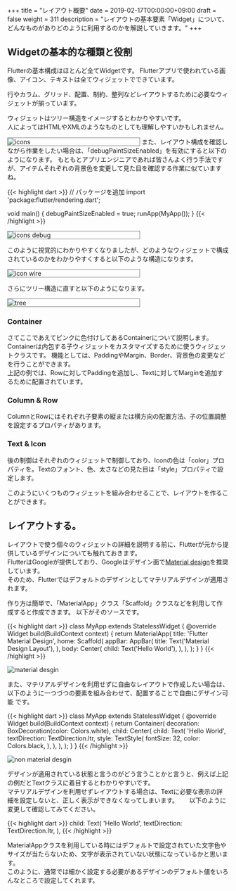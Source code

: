 +++
title = "レイアウト概要"
date = 2019-02-17T00:00:00+09:00
draft = false
weight = 311
description = "レイアウトの基本要素「Widget」について、どんなものがありどのように利用するのかを解説していきます。"
+++

## Widgetの基本的な種類と役割

Flutterの基本構成はほとんど全てWidgetです。 Flutterアプリで使われている画像、アイコン、テキストは全てウィジェットでできています。

行やカラム、グリッド、配置、制約、整列などレイアウトするために必要なウィジェットが揃っています。  

ウィジェットはツリー構造をイメージするとわかりやすいです。  
人によってはHTMLやXMLのようなものとしても理解しやすいかもしれません。

<img src="/images/basic/layout/01/icons.png" style="min-width:300px;border:1px solid gray" alt="icons"/>
<span id="debugPaintSizeEnabled"></span>
また、レイアウト構成を確認しながら作業をしたい場合は、「debugPaintSizeEnabled」を有効にすると以下のようになります。  
もともとアプリエンジニアであれば皆さんよく行う手法ですが、アイテムそれぞれの背景色を変更して見た目を確認する作業に似ていますね。

{{< highlight dart >}}
// パッケージを追加
import 'package:flutter/rendering.dart';

void main() {
  debugPaintSizeEnabled = true;
  runApp(MyApp());
}
{{< /highlight >}}

<img src="/images/basic/layout/01/icons_debug.png" style="min-width:300px;border:1px solid gray" alt="icons debug"/>

このように視覚的にわかりやすくなりましたが、どのようなウィジェットで構成されているのかをわかりやすくすると以下のような構造になります。

<img src="/images/basic/layout/01/icon_wire.svg" style="min-width:300px;max-width:600px;border:1px solid gray" alt="icon wire"/>

さらにツリー構造に直すと以下のようになります。

<img src="/images/basic/layout/01/tree.svg" style="min-width:300px;max-width:600px;border:1px solid gray" alt="tree"/>

### Container

さてここであえてピンクに色付けしてあるContainerについて説明します。  
Containerは内包する子ウィジェットをカスタマイズするために使うウィジェットクラスです。 機能としては、PaddingやMargin、Border、背景色の変更などを行うことができます。  
上記の例では、Rowに対してPaddingを追加し、Textに対してMarginを追加するために配置されています。

### Column & Row
ColumnとRowにはそれぞれ子要素の縦または横方向の配置方法、子の位置調整を設定するプロパティがあります。

### Text & Icon
後の制御はそれぞれのウィジェットで制御しており、Iconの色は「color」プロパティを。Textのフォント、色、太さなどの見た目は「style」プロパティで設定します。  


このようにいくつものウィジェットを組み合わせることで、レイアウトを作ることができます。


## レイアウトする。

レイアウトで使う個々のウィジェットの詳細を説明する前に、Flutterが元から提供しているデザインについても触れておきます。  
FlutterはGoogleが提供しており、Googleはデザイン面で[Material design](https://material.io/design/)を推奨しています。  
そのため、Flutterではデフォルトのデザインとしてマテリアルデザインが適用されます。


作り方は簡単で、「MaterialApp」クラス「Scaffold」クラスなどを利用して作成すると作成できます。
以下がそのソースです。

{{< highlight dart >}}
class MyApp extends StatelessWidget {
  @override
  Widget build(BuildContext context) {
    return MaterialApp(
      title: 'Flutter Material Design',
      home: Scaffold(
        appBar: AppBar(
          title: Text('Material Design Layout'),
        ),
        body: Center(
          child: Text('Hello World'),
        ),
      ),
    );
  }
}
{{< /highlight >}}

<img src="/images/basic/layout/01/material_desgin.png" style="min-width:300px;max-width:600px;" alt="material desgin"/>

また、マテリアルデザインを利用せずに自由なレイアウトで作成したい場合は、以下のように一つづつの要素を組み合わせて、配置することで自由にデザイン可能
です。

{{< highlight dart >}}
class MyApp extends StatelessWidget {
  @override
  Widget build(BuildContext context) {
    return Container(
      decoration: BoxDecoration(color: Colors.white),
      child: Center(
        child: Text(
          'Hello World',
          textDirection: TextDirection.ltr,
          style: TextStyle(
            fontSize: 32,
            color: Colors.black,
          ),
        ),
      ),
    );
  }
}
{{< /highlight >}}

<img src="/images/basic/layout/01/non_material_desgin.png" style="min-width:300px;max-width:600px;" alt="non material desgin"/>

デザインが適用されている状態と言うのがどう言うことかと言うと、例えば上記の例だとTextクラスに着目するとわかりやすいです。  
マテリアルデザインを利用せずレイアウトする場合は、Textに必要な表示の詳細を設定しないと、正しく表示ができなくなってしまいます。　　
以下のように変更して確認してみてください。

{{< highlight dart >}}
child: Text(
  'Hello World',
  textDirection: TextDirection.ltr,
),
{{< /highlight >}}

MaterialAppクラスを利用している時にはデフォルトで設定されていた文字色やサイズが当たらないため、文字が表示されていない状態になっているかと思います。  
このように、通常では細かく設定する必要があるデザインのデフォルト値をいろんなところで設定してくれます。  
